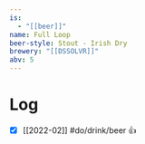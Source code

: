 ```yaml
---
is:
  - "[[beer]]"
name: Full Loop
beer-style: Stout - Irish Dry
brewery: "[[DSSOLVR]]"
abv: 5
---
```

# Log
- [x] [[2022-02]] #do/drink/beer 👍
